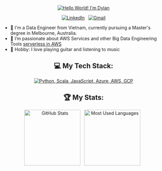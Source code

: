 <div align="center">
    
[![Hello World! I'm Dylan](assets/Dylan.gif)](https://github.com/dylan1301)

[![LinkedIn](https://skillicons.dev/icons?i=linkedin)](https://www.linkedin.com/in/dylannguyen131/) &nbsp;
[![Gmail](https://skillicons.dev/icons?i=gmail)](mailto:dylannguyen131@gmail.com)

</div>

- 🚀 I'm a Data Engineer from Vietnam, currently pursuing a Master's degree in Melbourne, Australia.
- 🌱 I’m passionate about AWS Services and other Big Data Engineering Tools [serverless in AWS](https://aws.amazon.com/serverless/)
- 📌 Hobby: I love playing guitar and listening to music



<div align="center">


## 💻 My Tech Stack:

[![Python, Scala, JavaScript, Azure, AWS, GCP](https://skillicons.dev/icons?i=py,scala,js,azure,aws,gcp)](https://skillicons.dev)

## 🏆 My Stats:

<p>
    <img height=175 alt="GitHub Stats" src="https://github-readme-stats.vercel.app/api?username=Dylan1301&show_icons=true&count_private=true&theme=dark" />&nbsp;&nbsp;
    <img height=175 alt="Most Used Languages" src="https://github-readme-stats.vercel.app/api/top-langs/?username=Dylan1301&layout=compact&theme=dark" />&nbsp;&nbsp;
</p>

</div>
